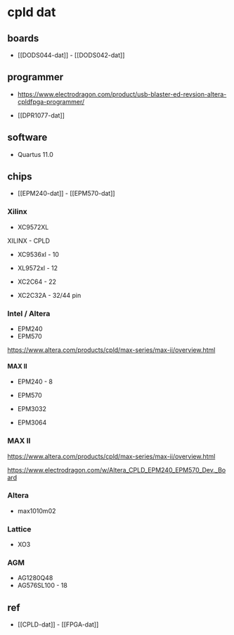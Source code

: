 
# cpld dat 

## boards 

- [[DODS044-dat]] - [[DODS042-dat]]



## programmer 

- https://www.electrodragon.com/product/usb-blaster-ed-revsion-altera-cpldfpga-programmer/

- [[DPR1077-dat]]



## software 

- Quartus 11.0

## chips 

- [[EPM240-dat]] - [[EPM570-dat]]


### Xilinx

* XC9572XL

XILINX - CPLD 

* XC9536xl - 10
* XL9572xl - 12

* XC2C64 - 22
* XC2C32A - 32/44 pin


### Intel / Altera

* EPM240
* EPM570

https://www.altera.com/products/cpld/max-series/max-ii/overview.html

#### MAX II

* EPM240 - 8
* EPM570

* EPM3032
* EPM3064


### MAX II 
https://www.altera.com/products/cpld/max-series/max-ii/overview.html


https://www.electrodragon.com/w/Altera_CPLD_EPM240_EPM570_Dev._Board


### Altera 

* max1010m02


### Lattice

* XO3


### AGM

* AG1280Q48
* AG576SL100 - 18


## ref 

- [[CPLD-dat]] - [[FPGA-dat]]